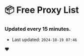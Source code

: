 # :package: Free Proxy List
### Updated every 15 minutes.

- Last updated: `2024-10-19 07:46`

:heart:
